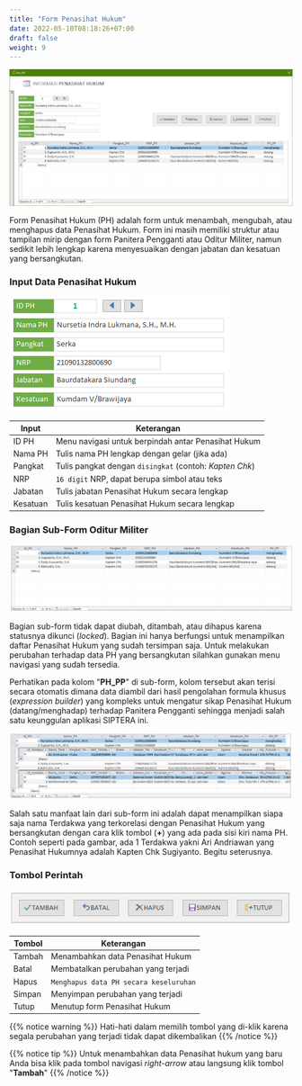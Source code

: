 ```yaml
---
title: "Form Penasihat Hukum"
date: 2022-05-10T08:18:26+07:00
draft: false
weight: 9
---
```


![Form Penasihat Hukum](images/form-ph.png)

Form Penasihat Hukum (PH) adalah form untuk menambah, mengubah, atau menghapus data Penasihat Hukum. Form ini masih memiliki struktur atau tampilan mirip dengan form Panitera Pengganti atau Oditur Militer, namun sedikit lebih lengkap karena menyesuaikan dengan jabatan dan kesatuan yang bersangkutan.

### Input Data Penasihat Hukum

![Bagian Input Data Penasihat Hukum](images/input-ph.png)

| Input     | Keterangan    |
| ------    | -----------   |
| ID PH     | Menu navigasi untuk berpindah antar Penasihat Hukum |
| Nama PH   | Tulis nama PH lengkap dengan gelar (jika ada) |
| Pangkat   | Tulis pangkat dengan `disingkat` (contoh: _Kapten Chk_) |
| NRP       | `16 digit` NRP, dapat berupa simbol atau teks |
| Jabatan   | Tulis jabatan Penasihat Hukum secara lengkap |
| Kesatuan  | Tulis kesatuan Penasihat Hukum secara lengkap |

### Bagian Sub-Form Oditur Militer

![Sub-Form Penasihat Hukum](images/subform-ph.png)

Bagian sub-form tidak dapat diubah, ditambah, atau dihapus karena statusnya dikunci (_locked_). Bagian ini hanya berfungsi untuk menampilkan daftar Penasihat Hukum yang sudah tersimpan saja. Untuk melakukan perubahan terhadap data PH yang bersangkutan silahkan gunakan menu navigasi yang sudah tersedia.

Perhatikan pada kolom "**PH_PP**" di sub-form, kolom tersebut akan terisi secara otomatis dimana data diambil dari hasil pengolahan formula khusus (_expression builder_) yang kompleks untuk mengatur sikap Penasihat Hukum (datang/menghadap) terhadap Panitera Pengganti sehingga menjadi salah satu keunggulan aplikasi SIPTERA ini.

![Sub-Form Penasihat Hukum Expanded](images/subform-ph-expand.png)

Salah satu manfaat lain dari sub-form ini adalah dapat menampilkan siapa saja nama Terdakwa yang terkorelasi dengan Penasihat Hukum yang bersangkutan dengan cara klik tombol (**+**) yang ada pada sisi kiri nama PH. Contoh seperti pada gambar, ada 1 Terdakwa yakni Ari Andriawan yang Penasihat Hukumnya adalah Kapten Chk Sugiyanto. Begitu seterusnya.

### Tombol Perintah

![Tombol Perintah](images/tombol-perintah-ph.png)

| Tombol    | Keterangan    |
| ------    | -----------   |
| Tambah    | Menambahkan data Penasihat Hukum |
| Batal     | Membatalkan perubahan yang terjadi |
| Hapus     | `Menghapus data PH secara keseluruhan` |
| Simpan    | Menyimpan perubahan yang terjadi |
| Tutup     | Menutup form Penasihat Hukum |

{{% notice warning %}}
Hati-hati dalam memilih tombol yang di-klik karena segala perubahan yang terjadi tidak dapat dikembalikan
{{% /notice %}}

{{% notice tip %}}
Untuk menambahkan data Penasihat hukum yang baru Anda bisa klik pada tombol navigasi _right-arrow_ atau langsung klik tombol "**Tambah**"
{{% /notice %}}

